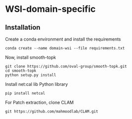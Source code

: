# WSI-domain-specific

## Installation

Create a conda environment and install the requirements

```shell
conda create --name domain-wsi --file requirements.txt
```

Now, install smooth-topk

```shell
git clone https://github.com/oval-group/smooth-topk.git
cd smooth-topk
python setup.py install
```

Install net:cal lib Python library

```shell
pip install netcal
```

For Patch extraction, clone CLAM

```shell
git https://github.com/mahmoodlab/CLAM.git
```


